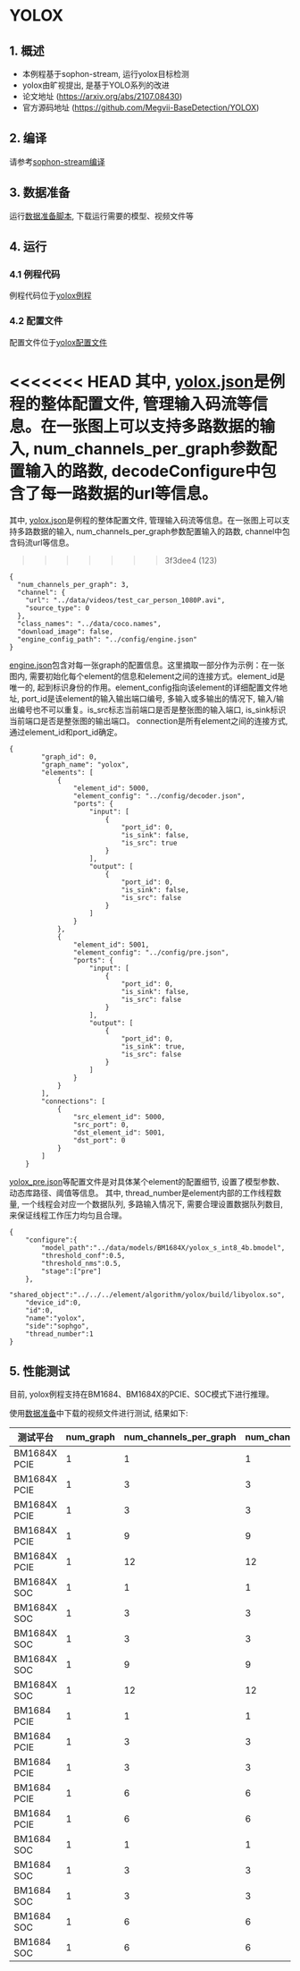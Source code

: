 # YOLOX

## 1. 概述

- 本例程基于sophon-stream, 运行yolox目标检测
- yolox由旷视提出, 是基于YOLO系列的改进
- 论文地址 (https://arxiv.org/abs/2107.08430)
- 官方源码地址 (https://github.com/Megvii-BaseDetection/YOLOX)

## 2. 编译

请参考[sophon-stream编译](../../docs/how_to_make.md)

## 3. 数据准备

运行[数据准备脚本](../yolox/scripts/download.sh), 下载运行需要的模型、视频文件等

## 4. 运行

### 4.1 例程代码

例程代码位于[yolox例程](../yolox/src/usecase_yolox.cc)

### 4.2 配置文件

配置文件位于[yolox配置文件](../yolox/config/)

<<<<<<< HEAD
其中, [yolox.json](../yolox/config/yolox.json)是例程的整体配置文件, 管理输入码流等信息。在一张图上可以支持多路数据的输入, num_channels_per_graph参数配置输入的路数, decodeConfigure中包含了每一路数据的url等信息。
=======
其中, [yolox.json](../yolox/config/usecase_yolox.json)是例程的整体配置文件, 管理输入码流等信息。在一张图上可以支持多路数据的输入, num_channels_per_graph参数配置输入的路数, channel中包含码流url等信息。
>>>>>>> 3f3dee4 (123)
```
{
  "num_channels_per_graph": 3,
  "channel": {
    "url": "../data/videos/test_car_person_1080P.avi",
    "source_type": 0
  },
  "class_names": "../data/coco.names",
  "download_image": false,
  "engine_config_path": "../config/engine.json"
}
```
[engine.json](../yolox/config/engine.json)包含对每一张graph的配置信息。这里摘取一部分作为示例：在一张图内, 需要初始化每个element的信息和element之间的连接方式。element_id是唯一的, 起到标识身份的作用。element_config指向该element的详细配置文件地址, port_id是该element的输入输出端口编号, 多输入或多输出的情况下, 输入/输出编号也不可以重复。is_src标志当前端口是否是整张图的输入端口, is_sink标识当前端口是否是整张图的输出端口。
connection是所有element之间的连接方式, 通过element_id和port_id确定。
```
{
        "graph_id": 0,
        "graph_name": "yolox",
        "elements": [
            {
                "element_id": 5000,
                "element_config": "../config/decoder.json",
                "ports": {
                    "input": [
                        {
                            "port_id": 0,
                            "is_sink": false,
                            "is_src": true
                        }
                    ],
                    "output": [
                        {
                            "port_id": 0,
                            "is_sink": false,
                            "is_src": false
                        }
                    ]
                }
            },
            {
                "element_id": 5001,
                "element_config": "../config/pre.json",
                "ports": {
                    "input": [
                        {
                            "port_id": 0,
                            "is_sink": false,
                            "is_src": false
                        }
                    ],
                    "output": [
                        {
                            "port_id": 0,
                            "is_sink": true,
                            "is_src": false
                        }
                    ]
                }
            }
        ],
        "connections": [
            {
                "src_element_id": 5000,
                "src_port": 0,
                "dst_element_id": 5001,
                "dst_port": 0
            }
        ]
    }
```
[yolox_pre.json](../yolox/config/yolox_pre.json)等配置文件是对具体某个element的配置细节, 设置了模型参数、动态库路径、阈值等信息。
其中, thread_number是element内部的工作线程数量, 一个线程会对应一个数据队列, 多路输入情况下, 需要合理设置数据队列数目, 来保证线程工作压力均匀且合理。
```
{
    "configure":{
        "model_path":"../data/models/BM1684X/yolox_s_int8_4b.bmodel",
        "threshold_conf":0.5,
        "threshold_nms":0.5,
        "stage":["pre"]
    },
    "shared_object":"../../../element/algorithm/yolox/build/libyolox.so",
    "device_id":0,
    "id":0,
    "name":"yolox",
    "side":"sophgo",
    "thread_number":1
}
```

## 5. 性能测试

目前, yolox例程支持在BM1684、BM1684X的PCIE、SOC模式下进行推理。

使用[数据准备](#3-数据准备)中下载的视频文件进行测试, 结果如下:

| 测试平台 | num_graph | num_channels_per_graph | num_channels | num_threads_pre | num_threads_infer | num_threads_post | frame_count | fps | tpu | mem |
| ------- | --------- | ---------------------- | ------------ | --------------- | ----------------- | ---------------- | ----------- | --- | --- | ---|
| BM1684X PCIE | 1 | 1 | 1 | 1 | 1 | 1 | 711/711 | 241.761 | 80+ | 430-450MB |
| BM1684X PCIE | 1 | 3 | 3 | 1 | 1 | 1 | 2133/2133 | 163.365 | 40+ | 550-650MB |
| BM1684X PCIE | 1 | 3 | 3 | 2 | 2 | 2 | 2131-2133/2133 | 263.541 | 90-100 | 700-900MB |
| BM1684X PCIE | 1 | 9 | 9 | 3 | 3 | 3 | 6382-6384/6399 | 299.129 | 100 | 1200-1400MB |
| BM1684X PCIE | 1 | 12 | 12 | 4 | 4 | 4 | 8454/8532 | 300.345 | 100 | 1900-2100MB |
| BM1684X SOC | 1 | 1 | 1 | 1 | 1 | 1 | 711/711 | 187.44 | 60-80 | 430-450MB |
| BM1684X SOC | 1 | 3 | 3 | 1 | 1 | 1 | 2131-2133/2133 | 142.041 | 40-50 | 550-650MB |
| BM1684X SOC | 1 | 3 | 3 | 2 | 2 | 2 | 2131-2133/2133 | 226.357 | 80-90 | 700-900MB |
| BM1684X SOC | 1 | 9 | 9 | 3 | 3 | 3 | 6382-6384/6399 | 274.262 | 80-100 | 1200-1400MB |
| BM1684X SOC | 1 | 12 | 12 | 4 | 4 | 4 | 8418/8532 | 281.7 | 90-100 | 1900-2100MB |
| BM1684 PCIE | 1 | 1 | 1 | 1 | 1 | 1 | 711/711 | 101.229 | 60-80 | 500-620MB |
| BM1684 PCIE | 1 | 3 | 3 | 1 | 1 | 1 | 2133/2133 | 98.994 | 60-80 | 600-700MB |
| BM1684 PCIE | 1 | 3 | 3 | 2 | 2 | 2 | 2133/2133 | 115.284 | 80-90 | 700-900MB |
| BM1684 PCIE | 1 | 6 | 6 | 2 | 2 | 2 | 4264-4265/4266 | 123.188 | 86-100 | 1000MB |
| BM1684 PCIE | 1 | 6 | 6 | 3 | 3 | 3 | 4264-4265/4266 | 129.95 | 100 | 1100-1200MB |
| BM1684 SOC | 1 | 1 | 1 | 1 | 1 | 1 | 710-711/711 | 91.4327 | 60-80 | 300-500MB |
| BM1684 SOC | 1 | 3 | 3 | 1 | 1 | 1 | 2133/2133 | 95.4266 | 60-90 | 600-700MB |
| BM1684 SOC | 1 | 3 | 3 | 2 | 2 | 2 | 2133/2133 | 109.007 | 70-90 | 700-900MB |
| BM1684 SOC | 1 | 6 | 6 | 2 | 2 | 2 | 4260-4263/4266 | 119.306 | 80-90 | 1000MB |
| BM1684 SOC | 1 | 6 | 6 | 3 | 3 | 3 | 4261-4263/4266 | 125.322 | 80-90 | 1100-1200MB |